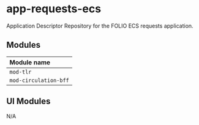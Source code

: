 # app-requests-ecs

Application Descriptor Repository for the FOLIO ECS requests application.


## Modules

| Module name           |
|:----------------------|
| `mod-tlr`             |
| `mod-circulation-bff` |

## UI Modules

N/A